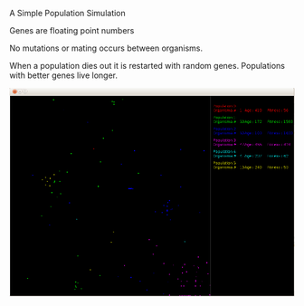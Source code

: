 A Simple Population Simulation

Genes are floating point numbers

No mutations or mating occurs between organisms. 

When a population dies out it is restarted with random genes. Populations with better genes live longer.

![Alt text](https://github.com/dugannaz/Evolution/blob/master/screenshot.png "Screenshot")
